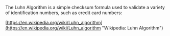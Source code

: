 The Luhn Algorithm is a simple checksum formula used to validate a variety of identification numbers, such as credit card numbers:

[https://en.wikipedia.org/wiki/Luhn_algorithm](https://en.wikipedia.org/wiki/Luhn_algorithm "Wikipedia: Luhn Algorithm")
